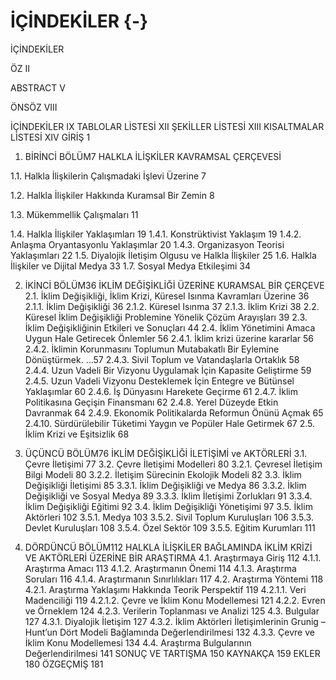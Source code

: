 # İÇİNDEKİLER {-}

İÇİNDEKİLER

ÖZ	II

ABSTRACT	V

ÖNSÖZ	VIII

İÇİNDEKİLER	IX
TABLOLAR LİSTESİ	XII
ŞEKİLLER LİSTESİ	XIII
KISALTMALAR LİSTESİ	XIV
GİRİŞ	1

1.	BİRİNCİ BÖLÜM7
HALKLA İLİŞKİLER KAVRAMSAL ÇERÇEVESİ

1.1.	Halkla İlişkilerin Çalışmadaki İşlevi Üzerine	7

1.2.	Halkla İlişkiler Hakkında Kuramsal Bir Zemin	8

1.3.	Mükemmellik Çalışmaları	11

1.4.	Halkla İlişkiler Yaklaşımları	19
1.4.1.	Konstrüktivist Yaklaşım	19
1.4.2.	Anlaşma Oryantasyonlu Yaklaşımlar	20
1.4.3.	Organizasyon Teorisi Yaklaşımları	22
1.5.	Diyalojik İletişim Olgusu ve Halkla İlişkiler	25
1.6.	Halkla İlişkiler ve Dijital Medya	33
1.7.	Sosyal Medya Etkileşimi	34

2.	İKİNCİ BÖLÜM36
İKLİM DEĞİŞİKLİĞİ ÜZERİNE KURAMSAL BİR ÇERÇEVE
2.1.	İklim Değişikliği, İklim Krizi, Küresel Isınma Kavramları Üzerine	36
2.1.1.	İklim Değişikliği	36
2.1.2.	Küresel Isınma	37
2.1.3.	İklim Krizi	38
2.2.	Küresel İklim Değişikliği Problemine Yönelik Çözüm Arayışları	39
2.3.	İklim Değişikliğinin Etkileri ve Sonuçları	44
2.4.	İklim Yönetimini Amaca Uygun Hale Getirecek Önlemler	56
2.4.1.	İklim krizi üzerine kararlar	56
2.4.2.	İklimin Korunmasını Toplumun Mutabakatlı Bir Eylemine Dönüştürmek.	…57
2.4.3.	Sivil Toplum ve Vatandaşlarla Ortaklık	58
2.4.4.	Uzun Vadeli Bir Vizyonu Uygulamak İçin Kapasite Geliştirme	59
2.4.5.	Uzun Vadeli Vizyonu Desteklemek İçin Entegre ve Bütünsel Yaklaşımlar	60
2.4.6.	İş Dünyasını Harekete Geçirme	61
2.4.7.	İklim Politikasına Geçişin Finansmanı	62
2.4.8.	Yerel Düzeyde Etkin Davranmak	64
2.4.9.	Ekonomik Politikalarda Reformun Önünü Açmak	65
2.4.10.	Sürdürülebilir Tüketimi Yaygın ve Popüler Hale Getirmek	67
2.5.	İklim Krizi ve Eşitsizlik	68

3.	ÜÇÜNCÜ BÖLÜM76
İKLİM DEĞİŞİKLİĞİ İLETİŞİMİ ve AKTÖRLERİ
3.1.	Çevre İletişimi	77
3.2.	Çevre İletişimi Modelleri	80
3.2.1.	Çevresel İletişim Bilgi Modeli	80
3.2.2.	İletişim Sürecinin Ekolojik Modeli	82
3.3.	İklim Değişikliği İletişimi	85
3.3.1.	İklim Değişikliği ve Medya	86
3.3.2.	İklim Değişikliği ve Sosyal Medya	89
3.3.3.	İklim İletişimi Zorlukları	91
3.3.4.	İklim Değişikliği Eğitimi	92
3.4.	İklim Değişikliği Yönetişimi	97
3.5.	İklim Aktörleri	102
3.5.1.	Medya	103
3.5.2.	Sivil Toplum Kuruluşları	106
3.5.3.	Devlet Kuruluşları	108
3.5.4.	Özel Sektör	109
3.5.5.	Eğitim Kurumları	111

4.	DÖRDÜNCÜ BÖLÜM112
HALKLA İLİŞKİLER BAĞLAMINDA İKLİM KRİZİ VE AKTÖRLERİ ÜZERİNE BİR ARAŞTIRMA
4.1.	Araştırmaya Giriş	112
4.1.1.	Araştırma Amacı	113
4.1.2.	Araştırmanın Önemi	114
4.1.3.	Araştırma Soruları	116
4.1.4.	Araştırmanın Sınırlılıkları	117
4.2.	Araştırma Yöntemi	118
4.2.1.	Araştırma Yaklaşımı Hakkında Teorik Perspektif	119
4.2.1.1.	Veri Madenciliği	119
4.2.1.2.	Çevre ve İklim Konu Modellemesi	121
4.2.2.	Evren ve Örneklem	124
4.2.3.	Verilerin Toplanması ve Analizi	125
4.3.	Bulgular	127
4.3.1.	Diyalojik İletişim	127
4.3.2.	İklim Aktörleri İletişimlerinin Grunig – Hunt’un Dört Modeli Bağlamında Değerlendirilmesi	132
4.3.3.	Çevre ve İklim Konu Modellemesi	134
4.4.	Araştırma Bulgularının Değerlendirilmesi	141
SONUÇ VE TARTIŞMA	150
KAYNAKÇA	159
EKLER	180
ÖZGEÇMİŞ	181

